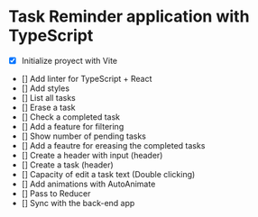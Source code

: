 # Task Reminder application with TypeScript

- [x] Initialize proyect with Vite
- [] Add linter for TypeScript + React
- [] Add styles
- [] List all tasks
- [] Erase a task
- [] Check a completed task
- [] Add a feature for filtering
- [] Show number of pending tasks
- [] Add a feautre for ereasing the completed tasks
- [] Create a header with input (header)
- [] Create a task (header)
- [] Capacity of edit a task text (Double clicking)
- [] Add animations with AutoAnimate
- [] Pass to Reducer
- [] Sync with the back-end app